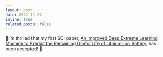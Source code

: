 ```yaml
---
layout: post
date: 2022-11-02
inline: true
related_posts: false
---
```


🎉I’m thrilled that my first SCI paper, [An Improved Deep Extreme Learning Machine to Predict the Remaining Useful Life of Lithium-ion Battery](https://www.frontiersin.org/journals/energy-research/articles/10.3389/fenrg.2022.1032660/full), has been accepted! 🥳
